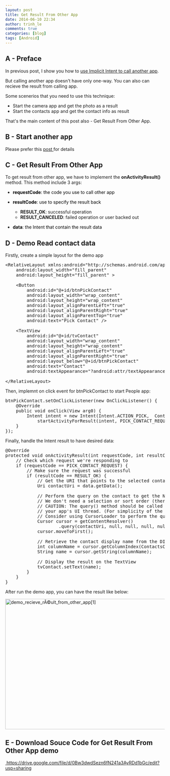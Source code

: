 ```yaml
---
layout: post
title: Get Result From Other App
date: 2014-06-10 22:34
author: trinh_le
comments: true
categories: [blog]
tags: [Android]
---
```


<h2>A - Preface</h2>
In previous post, I show you how to <a title="Use Implicit Intent to Call Another App" href="http://icetea09.com/blog/2014/05/06/android-use-implicit-intent-call-another-app/" target="_blank">use Implicit Intent to call another app</a>.

But calling another app doesn't have only one-way. You can also can recieve the result from calling app.

Some scenerios that you need to use this technique:
<ul>
	<li>Start the camera app and get the photo as a result</li>
	<li>Start the contacts app and get the contact info as result</li>
</ul>
That's the main content of this post also - Get Result From Other App.

<!--more-->
<h2>B - Start another app</h2>
Please prefer this <a title="Use Implicit Intent to Call Another App" href="http://icetea09.com/blog/2014/05/06/android-use-implicit-intent-call-another-app/" target="_blank">post </a>for details
<h2>C - Get Result From Other App</h2>
To get result from other app, we have to implement the <strong>onActivityResult()</strong> method. This method include 3 args:
<ul>
	<li>
<p class="prettyprint" style="color: #006600;"><span class="pln" style="color: #000000;"><strong>requestCode</strong>: the code you use to call other app</span></p>
</li>
	<li>
<p class="prettyprint" style="color: #006600;"><span class="pln" style="color: #000000;"><strong>resultCode</strong>: use to specify the result back</span></p>

<ul>
	<li><strong>RESULT_OK</strong>: successful operation</li>
	<li><strong>RESULT_CANCELED</strong>: failed operation or user backed out</li>
</ul>
</li>
	<li>
<p class="prettyprint" style="color: #006600;"><span class="pln" style="color: #000000;"><strong>data</strong>: the Intent that contain the result data</span></p>
</li>
</ul>
<h2>D - Demo Read contact data</h2>
Firstly, create a simple layout for the demo app

<pre>
&lt;RelativeLayout xmlns:android=&quot;http://schemas.android.com/apk/res/android&quot;
    android:layout_width=&quot;fill_parent&quot;
    android:layout_height=&quot;fill_parent&quot; &gt;

    &lt;Button
        android:id=&quot;@+id/btnPickContact&quot;
        android:layout_width=&quot;wrap_content&quot;
        android:layout_height=&quot;wrap_content&quot;
        android:layout_alignParentLeft=&quot;true&quot;
        android:layout_alignParentRight=&quot;true&quot;
        android:layout_alignParentTop=&quot;true&quot;
        android:text=&quot;Pick Contact&quot; /&gt;

    &lt;TextView
        android:id=&quot;@+id/tvContact&quot;
        android:layout_width=&quot;wrap_content&quot;
        android:layout_height=&quot;wrap_content&quot;
        android:layout_alignParentLeft=&quot;true&quot;
        android:layout_alignParentRight=&quot;true&quot;
        android:layout_below=&quot;@+id/btnPickContact&quot;
        android:text=&quot;Contact&quot;
        android:textAppearance=&quot;?android:attr/textAppearanceLarge&quot; /&gt;

&lt;/RelativeLayout&gt;
</pre>

Then, implemnt on click event for btnPickContact to start People app:

<pre>
btnPickContact.setOnClickListener(new OnClickListener() {
	@Override
	public void onClick(View arg0) {
		Intent intent = new Intent(Intent.ACTION_PICK,  ContactsContract.Contacts.CONTENT_URI);
	        startActivityForResult(intent, PICK_CONTACT_REQUEST);
	}
});
</pre>

Finally, handle the Intent result to have desired data:

<pre>
@Override
protected void onActivityResult(int requestCode, int resultCode, Intent data) {
	// Check which request we're responding to
	if (requestCode == PICK_CONTACT_REQUEST) {
		// Make sure the request was successful
		if (resultCode == RESULT_OK) {
			// Get the URI that points to the selected contact
			Uri contactUri = data.getData();

			// Perform the query on the contact to get the NUMBER column
			// We don't need a selection or sort order (there's only one result for the given URI)
			// CAUTION: The query() method should be called from a separate thread to avoid blocking
			// your app's UI thread. (For simplicity of the sample, this code doesn't do that.)
			// Consider using CursorLoader to perform the query.
			Cursor cursor = getContentResolver()
					.query(contactUri, null, null, null, null);
			cursor.moveToFirst();

			// Retrieve the contact display name from the DISPLAY_NAME column
			int columnName = cursor.getColumnIndex(ContactsContract.Contacts.DISPLAY_NAME);
			String name = cursor.getString(columnName);

			// Display the result on the TextView
			tvContact.setText(name);
		}
	}
}
</pre>

After run the demo app, you can have the result like below:

<img class="size-full wp-image-1698 aligncenter" src="http://icetea09.com/wp-content/uploads/2014/06/demo_recieve_rÃ©ult_from_other_app1.png" alt="demo_recieve_rÃ©ult_from_other_app[1]" width="750" height="412" />
<h2>E - Download Souce Code for Get Result From Other App demo</h2>
<a href="https://drive.google.com/file/d/0Bw3dwdSezn6fN241a3AyRDd1bGc/edit?usp=sharing" target="_blank"> https://drive.google.com/file/d/0Bw3dwdSezn6fN241a3AyRDd1bGc/edit?usp=sharing</a>
